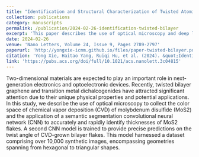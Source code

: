 ```yaml
---
title: "Identification and Structural Characterization of Twisted Atomically Thin Bilayer Materials by Deep Learning"
collection: publications
category: manuscripts
permalink: /publication/2024-02-26-identification-twisted-bilayer
excerpt: 'This paper describes the use of optical microscopy and deep learning to identify and characterize twisted bilayer materials.'
date: 2024-02-26
venue: 'Nano Letters, Volume 24, Issue 9, Pages 2789-2797'
paperurl: 'http://yongxie-icmm.github.io/files/paper-twisted-bilayer.pdf'
citation: 'Yong Xie, Haitao Yang, Ruiqi Hu, et al. (2024). &quot;Identification and Structural Characterization of Twisted Atomically Thin Bilayer Materials by Deep Learning.&quot; <i>Nano Letters</i>, 24(9), 2789-2797.'
link: 'https://pubs.acs.org/doi/full/10.1021/acs.nanolett.3c04815'
---
```


Two-dimensional materials are expected to play an important role in next-generation electronics and optoelectronic devices. Recently, twisted bilayer graphene and transition metal dichalcogenides have attracted significant attention due to their unique physical properties and potential applications. In this study, we describe the use of optical microscopy to collect the color space of chemical vapor deposition (CVD) of molybdenum disulfide (MoS2) and the application of a semantic segmentation convolutional neural network (CNN) to accurately and rapidly identify thicknesses of MoS2 flakes. A second CNN model is trained to provide precise predictions on the twist angle of CVD-grown bilayer flakes. This model harnessed a dataset comprising over 10,000 synthetic images, encompassing geometries spanning from hexagonal to triangular shapes.
